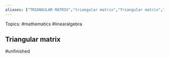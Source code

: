 ```yaml
---
aliases: ["TRIANGULAR MATRIX","triangular matrix","Triangular matrix","Triangular matrices","triangular matrices","upper triangular","lower triangular","Upper triangular","Lower triangular"] 
---
```

Topics: #mathematics #linearalgebra 

## Triangular matrix

#unfinished 